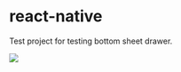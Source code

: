 # react-native
Test project for testing bottom sheet drawer.

![](https://media.giphy.com/media/xgpEmWPmDqRV0folHn/giphy.gif) 
